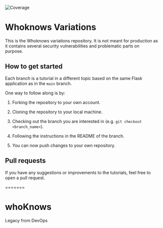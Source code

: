 ![Coverage](https://img.shields.io/endpoint?url=https://gist.githubusercontent.com/simonformann/44e7725b61d78d612fa0ee53b3437c78/raw/go-coverage.json)

# Whoknows Variations

This is the Whoknows variations repository. It is not meant for production as it contains several security vulnerabilities and problematic parts on purpose. 

## How to get started

Each branch is a tutorial in a different topic based on the same Flask application as in the `main` branch. 

One way to follow along is by:

1. Forking the repository to your own account.

2. Cloning the repository to your local machine.

3. Checking out the branch you are interested in (e.g. `git checkout <branch_name>`).

4. Following the instructions in the README of the branch.

5. You can now push changes to your own repository. 

## Pull requests

If you have any suggestions or improvements to the tutorials, feel free to open a pull request.

=======
# whoKnows
Legacy from DevOps
